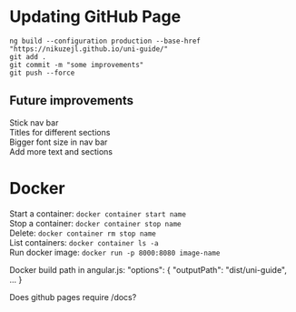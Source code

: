# Updating GitHub Page
`ng build --configuration production --base-href "https://nikuzejl.github.io/uni-guide/"`  
`git add .`  
`git commit -m "some improvements"`  
`git push --force`  

## Future improvements
Stick nav bar  
Titles for different sections  
Bigger font size in nav bar  
Add more text and sections  

# Docker
Start a container: `docker container start name`  
Stop a container: `docker container stop name`  
Delete: `docker container rm stop name`  
List containers: `docker container ls -a`  
Run docker image: `docker run -p 8000:8080 image-name`  

Docker build path in angular.js:
          "options": {
            "outputPath": "dist/uni-guide",
             ...
            }

Does github pages require /docs?


